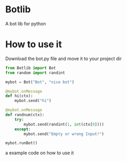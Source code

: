 # Botlib
A bot lib for python


# How to use it
Download the bot.py file and move it to your project dir

```py
from Botlib import Bot
from random import randint

mybot = Bot("Bot", "nice bot")

@mybot.onMessage
def hi(ctx):
    mybot.send("hi")

@mybot.onMessage
def randnum(ctx):
    try:
        mybot.send(randint(1, int(ctx[0])))
    except:
        mybot.send("Empty or wrong Input!")

mybot.runBot()
```

a example code on how to use it
